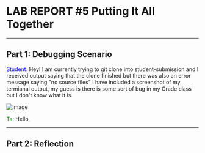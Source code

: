 # LAB REPORT #5 Putting It All Together
---
## Part 1: Debugging Scenario
  
<span style="color:blue">Student:</span> Hey! I am currently trying to git clone into student-submission and I received output saying that the clone finished but there was also an error message saying "no source files" I have included a screenshot
of my termianal output, my guess is there is some sort of bug in my Grade class but I don't know what it is.


![image](https://github.com/anaisgg23/cse15l-lab-reports/assets/156368955/be3bfd60-4bb7-42cd-8117-b677083535d1)

<span style="color:green">Ta:</span> Hello, 


---
## Part 2: Reflection
